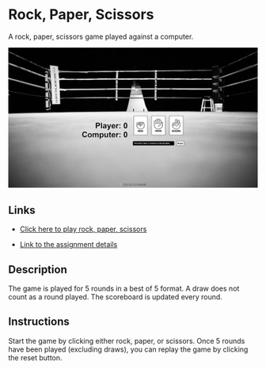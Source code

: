 # Rock, Paper, Scissors
A rock, paper, scissors game played against a computer. 

![rock paper scissors](docs/rock-paper-scissors.png)

## Links
- [Click here to play rock, paper, scissors](https://mohamedabdulle.github.io/rock-paper-scissors/)

- [Link to the assignment details](https://www.theodinproject.com/lessons/foundations-rock-paper-scissors)


## Description
The game is played for 5 rounds in a best of 5 format. A draw does not count as a round played. 
The scoreboard is updated every round.

## Instructions
Start the game by clicking either rock, paper, or scissors. 
Once 5 rounds have been played (excluding draws), you can replay the game by clicking the reset button.
